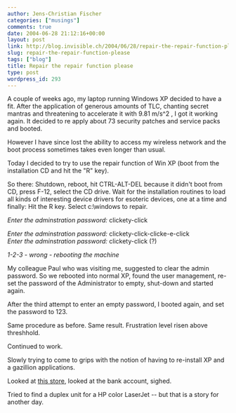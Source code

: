 ```yaml
---
author: Jens-Christian Fischer
categories: ["musings"]
comments: true
date: 2004-06-28 21:12:16+00:00
layout: post
link: http://blog.invisible.ch/2004/06/28/repair-the-repair-function-please/
slug: repair-the-repair-function-please
tags: ["blog"]
title: Repair the repair function please
type: post
wordpress_id: 293
---
```


A couple of weeks ago, my laptop running Windows XP decided to have a fit. After the application of generous amounts of TLC, chanting secret mantras and threatening to accelerate it with 9.81 m/s^2 , I got it working again. It decided to re apply about 73 security patches and service packs and booted.

However I have since lost the ability to access my wireless network and the boot process sometimes takes even longer than usual.

Today I decided to try to use the repair function of Win XP (boot from the installation CD and hit the "R" key).

So there: Shutdown, reboot, hit CTRL-ALT-DEL because it didn't boot from CD, press F-12, select the CD drive. Wait for the installation routines to load all kinds of interesting device drivers for esoteric devices, one at a time and finally: Hit the R key. Select c:\windows to repair.

_Enter the adminstration password:_ clickety-click  

_Enter the adminstration password:_ clickety-click-clicke-e-click  
_Enter the adminstration password:_ clickety-click (?)  

_1-2-3 - wrong - rebooting the machine_  


My colleague Paul who was visiting me, suggested to clear the admin password. So we rebooted into normal XP, found the user management, re-set the password of the Administrator to empty, shut-down and started again.

After the third attempt to enter an empty password, I booted again, and set the password to 123.

Same procedure as before. Same result. Frustration level risen above threshhold.

Continued to work.

Slowly trying to come to grips with the notion of having to re-install XP and a gazillion applications.

Looked at [this store](http://store.apple.com/), looked at the bank account, sighed.

Tried to find a duplex unit for a HP color LaserJet -- but that is a story for another day.
